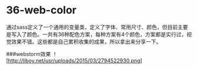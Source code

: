 # 36-web-color
通过sass定义了一个通用的变量类，定义了字体、常用尺寸、颜色，但目前主要是写入了颜色。一共有36种配色方案，每种方案有4个颜色，方案都是实行过，视觉效果不错。这些都是自己累积收集的成果，所以拿出来分享一下。

###webstorm效果
！[http://liboy.net/usr/uploads/2015/03/2794522930.png]
